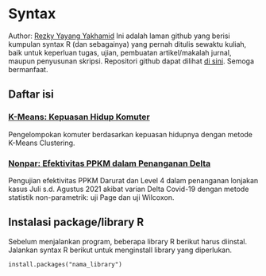 # Syntax

Author: <a href="https://linkr.bio/rezkyyayang">Rezky Yayang Yakhamid</a>
Ini adalah laman github yang berisi kumpulan syntax R (dan sebagainya) yang pernah ditulis sewaktu kuliah, baik untuk keperluan tugas, ujian, pembuatan artikel/makalah jurnal, maupun penyusunan skripsi. Repositori github dapat dilihat <a href="https://github.com/rezkyyayang/syntax/">di sini</a>. Semoga bermanfaat.

## Daftar isi

### <a href="https://rezkyyayang.github.io/syntax/K_Means_Kepuasan_Hidup_Komuter">K-Means: Kepuasan Hidup Komuter</a>
Pengelompokan komuter berdasarkan kepuasan hidupnya dengan metode K-Means Clustering.

### <a href="">Nonpar: Efektivitas PPKM dalam Penanganan Delta</a>
Pengujian efektivitas PPKM Darurat dan Level 4 dalam penanganan lonjakan kasus Juli s.d. Agustus 2021 akibat varian Delta Covid-19 dengan metode statistik non-parametrik: uji Page dan uji Wilcoxon.


## Instalasi package/library R

Sebelum menjalankan program, beberapa library R berikut harus diinstal. Jalankan syntax R berikut untuk menginstall library yang diperlukan.
```
install.packages("nama_library")
```
